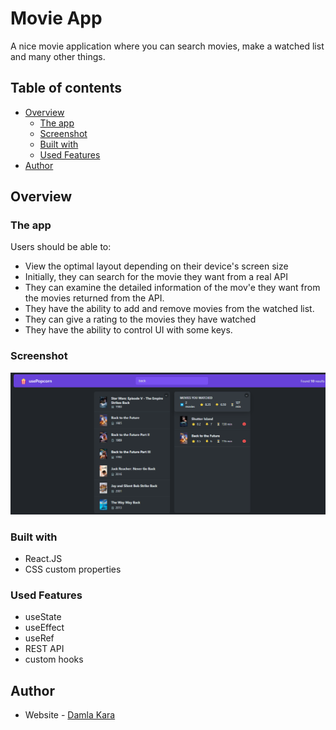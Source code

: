 # Movie App

A nice movie application where you can search movies, make a watched list and many other things.

## Table of contents

- [Overview](#overview)
  - [The app](#the-app)
  - [Screenshot](#screenshot)
  - [Built with](#built-with)
  - [Used Features](#used-features)
- [Author](#author)

## Overview

### The app

Users should be able to:

- View the optimal layout depending on their device's screen size
- Initially, they can search for the movie they want from a real API
- They can examine the detailed information of the mov'e they want from the movies returned from the API.
- They have the ability to add and remove movies from the watched list.
- They can give a rating to the movies they have watched
- They have the ability to control UI with some keys.


### Screenshot

![](./usePopcorn.png)

### Built with

- React.JS
- CSS custom properties


### Used Features
- useState
- useEffect
- useRef
- REST API
- custom hooks


## Author

- Website - [Damla Kara](https://www.linkedin.com/in/damla-kara-348081232/)